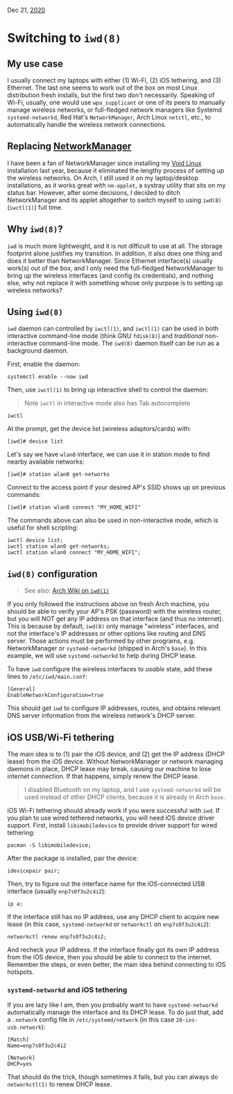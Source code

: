 Dec 21, [2020](/blog/2020/)

# Switching to `iwd(8)`

## My use case

I usually connect my laptops with either (1) Wi-Fi, (2) iOS tethering, and (3) Ethernet. The last one seems to work out of the box on most Linux distribution fresh installs, but the first two don't necessarily. Speaking of Wi-Fi, usually, one would use `wpa_supplicant` or one of its peers to manually manage wireless networks, or full-fledged network managers like Systemd `systemd-networkd`, Red Hat's `NetworkManager`, Arch Linux `netctl`, etc., to automatically handle the wireless network connections.

## Replacing [NetworkManager](https://wiki.archlinux.org/index.php/NetworkManager)

I have been a fan of NetworkManager since installing my [Void Linux](https://voidlinux.org) installation last year, because it eliminated the lengthy process of setting up the wireless networks. On Arch, I still used it on my laptop/desktop installations, as it works great with `nm-applet`, a systray utility that sits on my status bar. However, after some decisions, I decided to ditch NetworkManager and its applet altogether to switch myself to using `iwd(8)` (`iwctl(1)`) full time.

## Why `iwd(8)`?

`iwd` is much more lightweight, and it is not difficult to use at all. The storage footprint alone justifies my transition. In addition, it also does one thing and does it better than NetworkManager. Since Ethernet interface(s) usually work(s) out of the box, and I only need the full-fledged NetworkManager to bring up the wireless interfaces (and config its credentials), and nothing else, why not replace it with something whose only purpose is to setting up wireless networks?

## Using `iwd(8)`

`iwd` daemon can controlled by `iwctl(1)`, and `iwctl(1)` can be used in both interactive command-line mode (think GNU `fdisk(8)`) and _traditional_ non-interactive command-line mode. The `iwd(8)` daemon itself can be run as a background daemon.

First, enable the daemon:

```shell
systemctl enable --now iwd
```

Then, use `iwctl(1)` to bring up interactive shell to control the daemon:

> Note `iwctl` in interactive mode also has Tab autocomplete

```shell
iwctl
```

At the prompt, get the device list (wireless adaptors/cards) with:

```
[iwd]# device list
```

Let's say we have `wlan0` interface, we can use it in station mode to find nearby available networks:

```
[iwd]# station wlan0 get-networks
```

Connect to the access point if your desired AP's SSID shows up on previous commands:

```
[iwd]# station wlan0 connect "MY_HOME_WIFI"
```

The commands above can also be used in non-interactive mode, which is useful for shell scripting:

```shell
iwctl device list;
iwctl station wlan0 get-networks;
iwctl station wlan0 connect "MY_HOME_WIFI";
```

## `iwd(8)` configuration

> See also: [Arch Wiki on `iwd(1)`](https://wiki.archlinux.org/index.php/Iwd)

If you only followed the instructions above on fresh Arch machine, you should be able to verify your AP's PSK (password) with the wireless router, but you will NOT get any IP address on that interface (and thus no internet). This is because by default, `iwd(8)` only manage "wireless" interfaces, and not the interface's IP addresses or other options like routing and DNS server. Those actions must be performed by other programs, e.g. NetworkManager or `systemd-networkd` (shipped in Arch's `base`). In this example, we will use `systemd-networkd` to help during DHCP lease.

To have `iwd` configure the wireless interfaces to _usable_ state, add these lines to `/etc/iwd/main.conf`:

```
[General]
EnableNetworkConfiguration=true
```

This should get `iwd` to configure IP addresses, routes, and obtains relevant DNS server information from the wireless network's DHCP server.

## iOS USB/Wi-Fi tethering

The main idea is to (1) pair the iOS device, and (2) get the IP address (DHCP lease) from the iOS device. Without NetworkManager or network managing daemons in place, DHCP lease may break, causing our machine to lose internet connection. If that happens, simply renew the DHCP lease.

> I disabled Bluetooth on my laptop, and I use `systemd-networkd` will be used instead of other DHCP clients, because it is already in Arch `base`.

iOS Wi-Fi tethering should already work if you were successful with `iwd`. If you plan to use wired tethered networks, you will need iOS device driver support. First, install `libimobiledevice` to provide driver support for wired tethering:

```shell
pacman -S libimobiledevice;
```

After the package is installed, pair the device:

```shell
idevicepair pair;
```

Then, try to figure out the interface name for the iOS-connected USB interface (usually `enp7s0f3u2c4i2`):

```shell
ip a;
```

If the interface still has no IP address, use any DHCP client to acquire new lease (in this case, `systemd-networkd` or `networkctl` on `enp7s0f3u2c4i2`):

```shell
networkctl renew enp7s0f3u2c4i2;
```

And recheck your IP address. If the interface finally got its own IP address from the iOS device, then you should be able to connect to the internet. Remember the steps, or even better, the main idea behind connecting to iOS hotspots.

### `systemd-networkd` and iOS tethering

If you are lazy like I am, then you probably want to have `systemd-networkd` automatically manage the interface and its DHCP lease. To do just that, add a `.network` config file in `/etc/systemd/network` (in this case `20-ios-usb.network`):

```
[Match]
Name=enp7s0f3u2c4i2

[Network]
DHCP=yes
```

That should do the trick, though sometimes it fails, but you can always do `networkctl(1)` to renew DHCP lease.
